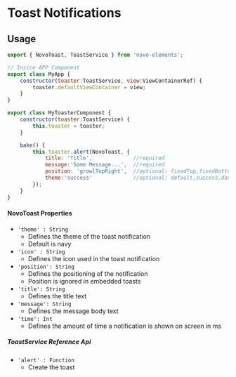 # Toast Notifications

## Usage
```javascript
export { NovoToast, ToastService } from 'novo-elements';

// Insice APP Component
export class MyApp {
    constructor(toaster:ToastService, view:ViewContainerRef) {
        toaster.defaultViewContainer = view;
    }
}

export class MyToasterComponent {
    constructor(toaster:ToastService) {
        this.toaster = toaster;
    }

    bake() {
        this.toaster.alert(NovoToast, {
            title: 'Title',             //required
            message:'Some Message...',  //required
            position: 'growlTopRight',  //optional: fixedTop,fixedBottom,growlTopRight,growlTopLeft,growlBottomRight,growlBottomLeft
            theme:'success'             //optional: default,success,danger,info,warning
        });
    }
}
```
#### NovoToast Properties
- `'theme' : String`
    * Defines the theme of the toast notification
    * Default is navy
- `'icon' : String`
    * Defines the icon used in the toast notification
- `'position': String`
    * Defines the positioning of the notification
    * Position is ignored in embedded toasts
- `'title': String`
    * Defines the title text
- `'message': String`
    * Defines the message body text
- `'time': Int`
    * Defines the amount of time a notification is shown on screen in ms

##### ToastService Reference Api
- `'alert' : Function`
    * Create the toast
